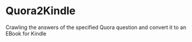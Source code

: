 # Quora2Kindle
Crawling the  answers of the specified Quora question and convert it to an EBook for Kindle
